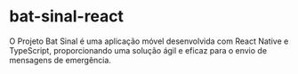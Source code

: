 # bat-sinal-react
O Projeto Bat Sinal é uma aplicação móvel desenvolvida com React Native e TypeScript, proporcionando uma solução ágil e eficaz para o envio de mensagens de emergência. 
